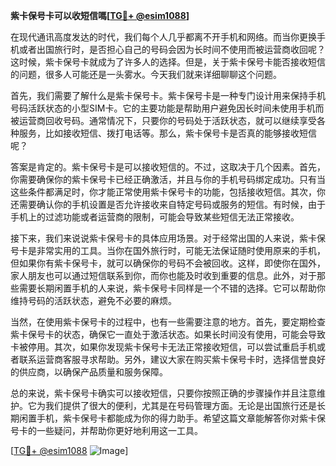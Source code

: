 **紫卡保号卡可以收短信嗎[[TG💪+ @esim1088](https://t.me/s/esim1088)]**

在现代通讯高度发达的时代，我们每个人几乎都离不开手机和网络。而当你更换手机或者出国旅行时，是否担心自己的号码会因为长时间不使用而被运营商收回呢？这时候，紫卡保号卡就成为了许多人的选择。但是，关于紫卡保号卡能否接收短信的问题，很多人可能还是一头雾水。今天我们就来详细聊聊这个问题。

首先，我们需要了解什么是紫卡保号卡。紫卡保号卡是一种专门设计用来保持手机号码活跃状态的小型SIM卡。它的主要功能是帮助用户避免因长时间未使用手机而被运营商回收号码。通常情况下，只要你的号码处于活跃状态，就可以继续享受各种服务，比如接收短信、拨打电话等。那么，紫卡保号卡是否真的能够接收短信呢？

答案是肯定的。紫卡保号卡是可以接收短信的。不过，这取决于几个因素。首先，你需要确保你的紫卡保号卡已经正确激活，并且与你的手机号码绑定成功。只有当这些条件都满足时，你才能正常使用紫卡保号卡的功能，包括接收短信。其次，你还需要确认你的手机设置是否允许接收来自特定号码或服务的短信。有时候，由于手机上的过滤功能或者运营商的限制，可能会导致某些短信无法正常接收。

接下来，我们来说说紫卡保号卡的具体应用场景。对于经常出国的人来说，紫卡保号卡是非常实用的工具。当你在国外旅行时，可能无法保证随时使用原来的手机，但如果你有紫卡保号卡，就可以确保你的号码不会被回收。这样，即使你在国外，家人朋友也可以通过短信联系到你，而你也能及时收到重要的信息。此外，对于那些需要长期闲置手机的人来说，紫卡保号卡同样是一个不错的选择。它可以帮助你维持号码的活跃状态，避免不必要的麻烦。

当然，在使用紫卡保号卡的过程中，也有一些需要注意的地方。首先，要定期检查紫卡保号卡的状态，确保它一直处于激活状态。如果长时间没有使用，可能会导致卡被停用。其次，如果你发现紫卡保号卡无法正常接收短信，可以尝试重启手机或者联系运营商客服寻求帮助。另外，建议大家在购买紫卡保号卡时，选择信誉良好的供应商，以确保产品质量和服务保障。

总的来说，紫卡保号卡确实可以接收短信，只要你按照正确的步骤操作并且注意维护。它为我们提供了很大的便利，尤其是在号码管理方面。无论是出国旅行还是长期闲置手机，紫卡保号卡都能成为你的得力助手。希望这篇文章能解答你对紫卡保号卡的一些疑问，并帮助你更好地利用这一工具。

[[TG💪+ @esim1088](https://t.me/s/esim1088) ![Image](https://i.postimg.cc/4NQfJmqS/Snipaste-2025-05-13-00-14-12.png)]